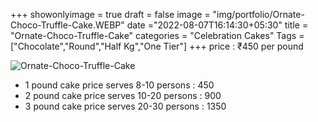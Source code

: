 +++
showonlyimage = true
draft = false
image = "img/portfolio/Ornate-Choco-Truffle-Cake.WEBP"
date ="2022-08-07T16:14:30+05:30"
title = "Ornate-Choco-Truffle-Cake"
categories = "Celebration Cakes"
Tags = ["Chocolate","Round","Half Kg","One Tier"]
+++
price : ₹450 per pound
<!--more-->
![Ornate-Choco-Truffle-Cake](/img/portfolio/Ornate-Choco-Truffle-Cake.WEBP)
* 1 pound cake price serves 8-10 persons : 450
* 2 pound cake price serves 10-20 persons : 900
* 3 pound cake price serves 20-30 persons : 1350
